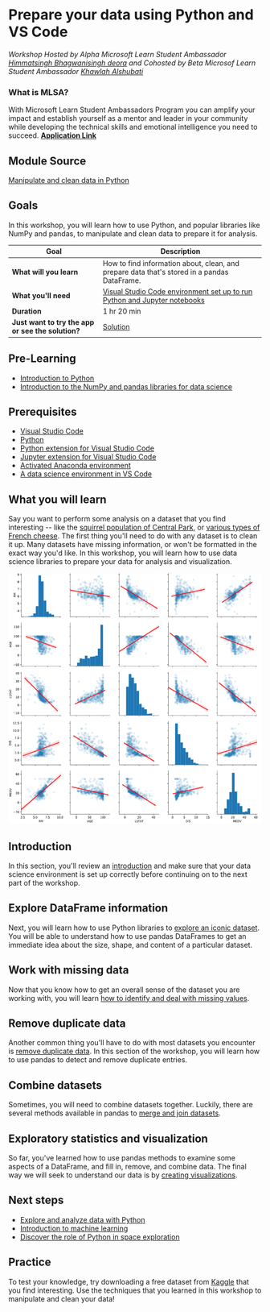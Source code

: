 # Prepare your data using Python and VS Code
*Workshop Hosted by Alpha Microsoft Learn Student Ambassador [Himmatsingh Bhagwanisingh deora](https://www.linkedin.com/in/himmat-singh-deora-06b83a190/) and Cohosted by Beta Microsof Learn Student Ambassador [Khawlah Alshubati](https://www.linkedin.com/in/khawlah-alshubati/)*

### What is MLSA?
With Microsoft Learn Student Ambassadors Program you can amplify your impact and establish yourself as a mentor and leader in your community while developing the technical skills and emotional intelligence you need to succeed. [**Application Link**](https://studentambassadors.microsoft.com/?wt.mc_id=studentamb_211042)

## Module Source

[Manipulate and clean data in Python](https://docs.microsoft.com/learn/modules/data-manipulate-clean/?wt.mc_id=studentamb_211042)

## Goals

In this workshop, you will learn how to use Python, and popular libraries like NumPy and pandas, to manipulate and clean data to prepare it for analysis.

| **Goal**              | Description                                    |
| ----------------------------- | --------------------------------------------------------------------- |
| **What will you learn**       | How to find information about, clean, and prepare data that's stored in a pandas DataFrame.                                       |
| **What you'll need**          | [Visual Studio Code environment set up to run Python and Jupyter notebooks](https://docs.microsoft.com/learn/modules/python-data-science/1-introduction?wt.mc_id=studentamb_211042) |
| **Duration**                  | 1 hr 20 min                   |                     
| **Just want to try the app or see the solution?** | [Solution](https://github.com/alshubati99/Data-Analysis-Python_MLSA/tree/master/clean-prepare-data-python/solution)                          |

## Pre-Learning
- [Introduction to Python](https://docs.microsoft.com/learn/modules/python-data-science/?wt.mc_id=studentamb_211042)
- [Introduction to the NumPy and pandas libraries for data science](https://docs.microsoft.com/learn/modules/pandas-data-science/?wt.mc_id=studentamb_211042)

## Prerequisites

- [Visual Studio Code](https://code.visualstudio.com?wt.mc_id=studentamb_211042)
- [Python](https://www.python.org/downloads/)
- [Python extension for Visual Studio Code](https://marketplace.visualstudio.com/items?itemName=ms-python.python)
- [Jupyter extension for Visual Studio Code](https://marketplace.visualstudio.com/items?itemName=ms-toolsai.jupyter)
- [Activated Anaconda environment](https://code.visualstudio.com/docs/datascience/jupyter-notebooks?wt.mc_id=studentamb_211042)
- [A data science environment in VS Code](https://code.visualstudio.com/docs/datascience/data-science-tutorial?wt.mc_id=studentamb_211042)

## What you will learn

Say you want to perform some analysis on a dataset that you find interesting -- like the [squirrel population of Central Park](https://www.thesquirrelcensus.com/), or [various types of French cheese](https://www.kaggle.com/mathurinache/french-cheese-detection). The first thing you'll need to do with any dataset is to clean it up. Many datasets have missing information, or won't be formatted in the exact way you'd like. In this workshop, you will learn how to use data science libraries to prepare your data for analysis and visualization.

![image of completed project](https://github.com/alshubati99/Data-Analysis-Python_MLSA/blob/master/clean-prepare-data-python/images/visualizations.png)

## Introduction

In this section, you'll review an [introduction](https://docs.microsoft.com/learn/modules/data-manipulate-clean/1-introduction?wt.mc_id=studentamb_211042) and make sure that your data science environment is set up correctly before continuing on to the next part of the workshop.

## Explore DataFrame information

Next, you will learn how to use Python libraries to [explore an iconic dataset](https://docs.microsoft.com/learn/modules/data-manipulate-clean/2-explore-dataframes?wt.mc_id=studentamb_211042). You will be able to understand how to use pandas DataFrames to get an immediate idea about the size, shape, and content of a particular dataset. 

## Work with missing data

Now that you know how to get an overall sense of the dataset you are working with, you will learn [how to identify and  deal with missing values](https://docs.microsoft.com/learn/modules/data-manipulate-clean/3-missing-data?wt.mc_id=studentamb_211042).

## Remove duplicate data

Another common thing you'll have to do with most datasets you encounter is [remove duplicate data](https://docs.microsoft.com/learn/modules/data-manipulate-clean/4-duplicate-data?wt.mc_id=studentamb_211042). In this section of the workshop, you will learn how to use pandas to detect and remove duplicate entries.

## Combine datasets

Sometimes, you will need to combine datasets together. Luckily, there are several methods available in pandas to [merge and join datasets](https://docs.microsoft.com/learn/modules/data-manipulate-clean/5-combine-datasets?wt.mc_id=studentamb_211042).

## Exploratory statistics and visualization

So far, you've learned how to use pandas methods to examine some aspects of a DataFrame, and fill in, remove, and combine data. The final way we will seek to understand our data is by [creating visualizations](https://docs.microsoft.com/learn/modules/data-manipulate-clean/6-exploratory-statistics-visualization?wt.mc_id=studentamb_211042).

## Next steps

- [Explore and analyze data with Python](https://docs.microsoft.com/learn/modules/explore-analyze-data-with-python/?wt.mc_id=studentamb_211042)
- [Introduction to machine learning
](https://docs.microsoft.com/learn/modules/introduction-to-machine-learning/?wt.mc_id=studentamb_211042)
- [Discover the role of Python in space exploration](https://docs.microsoft.com/learn/paths/introduction-python-space-exploration-nasa/?wt.mc_id=studentamb_211042)

## Practice

To test your knowledge, try downloading a free dataset from [Kaggle](https://www.kaggle.com/datasets) that you find interesting. Use the techniques that you learned in this workshop to manipulate and clean your data!



